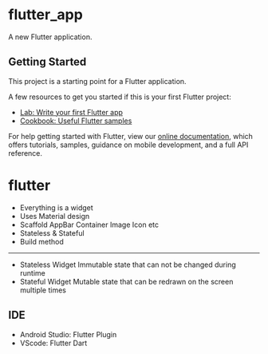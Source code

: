 # flutter_app

A new Flutter application.

## Getting Started

This project is a starting point for a Flutter application.

A few resources to get you started if this is your first Flutter project:

- [Lab: Write your first Flutter app](https://flutter.dev/docs/get-started/codelab)
- [Cookbook: Useful Flutter samples](https://flutter.dev/docs/cookbook)

For help getting started with Flutter, view our
[online documentation](https://flutter.dev/docs), which offers tutorials,
samples, guidance on mobile development, and a full API reference.

# flutter
- Everything is a widget
- Uses Material design
- Scaffold AppBar Container Image Icon etc
- Stateless & Stateful
- Build method
---
- Stateless Widget
Immutable state that can not be changed during runtime
- Stateful Widget
Mutable state that can be redrawn on the screen multiple times

## IDE
- Android Studio: Flutter Plugin
- VScode: Flutter Dart

